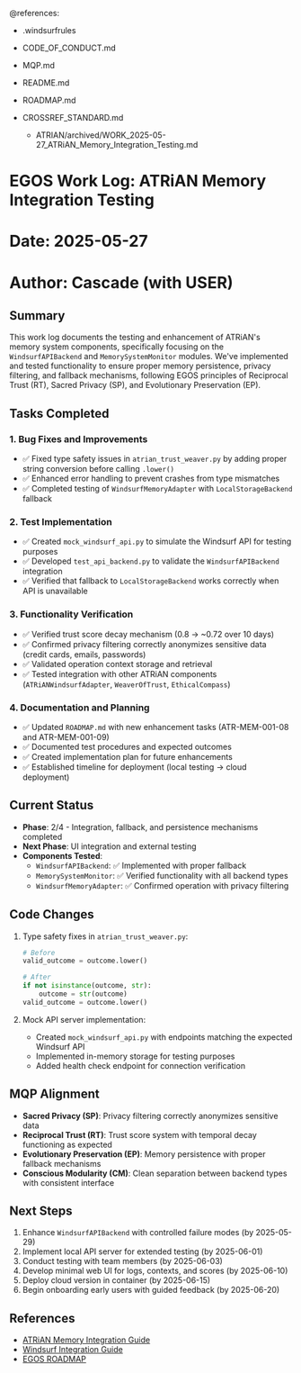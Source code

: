 @references:
- .windsurfrules
- CODE_OF_CONDUCT.md
- MQP.md
- README.md
- ROADMAP.md
- CROSSREF_STANDARD.md

  - ATRIAN/archived/WORK_2025-05-27_ATRiAN_Memory_Integration_Testing.md

# EGOS Work Log: ATRiAN Memory Integration Testing
# Date: 2025-05-27
# Author: Cascade (with USER)

## Summary
This work log documents the testing and enhancement of ATRiAN's memory system components, specifically focusing on the `WindsurfAPIBackend` and `MemorySystemMonitor` modules. We've implemented and tested functionality to ensure proper memory persistence, privacy filtering, and fallback mechanisms, following EGOS principles of Reciprocal Trust (RT), Sacred Privacy (SP), and Evolutionary Preservation (EP).

## Tasks Completed

### 1. Bug Fixes and Improvements
- ✅ Fixed type safety issues in `atrian_trust_weaver.py` by adding proper string conversion before calling `.lower()`
- ✅ Enhanced error handling to prevent crashes from type mismatches
- ✅ Completed testing of `WindsurfMemoryAdapter` with `LocalStorageBackend` fallback

### 2. Test Implementation
- ✅ Created `mock_windsurf_api.py` to simulate the Windsurf API for testing purposes
- ✅ Developed `test_api_backend.py` to validate the `WindsurfAPIBackend` integration
- ✅ Verified that fallback to `LocalStorageBackend` works correctly when API is unavailable

### 3. Functionality Verification
- ✅ Verified trust score decay mechanism (0.8 → ~0.72 over 10 days)
- ✅ Confirmed privacy filtering correctly anonymizes sensitive data (credit cards, emails, passwords)
- ✅ Validated operation context storage and retrieval
- ✅ Tested integration with other ATRiAN components (`ATRiANWindsurfAdapter`, `WeaverOfTrust`, `EthicalCompass`)

### 4. Documentation and Planning
- ✅ Updated `ROADMAP.md` with new enhancement tasks (ATR-MEM-001-08 and ATR-MEM-001-09)
- ✅ Documented test procedures and expected outcomes
- ✅ Created implementation plan for future enhancements
- ✅ Established timeline for deployment (local testing → cloud deployment)

## Current Status
- **Phase**: 2/4 - Integration, fallback, and persistence mechanisms completed
- **Next Phase**: UI integration and external testing
- **Components Tested**: 
  - `WindsurfAPIBackend`: ✅ Implemented with proper fallback
  - `MemorySystemMonitor`: ✅ Verified functionality with all backend types
  - `WindsurfMemoryAdapter`: ✅ Confirmed operation with privacy filtering

## Code Changes
1. Type safety fixes in `atrian_trust_weaver.py`:
   ```python
   # Before
   valid_outcome = outcome.lower()
   
   # After
   if not isinstance(outcome, str):
       outcome = str(outcome)
   valid_outcome = outcome.lower()
   ```

2. Mock API server implementation:
   - Created `mock_windsurf_api.py` with endpoints matching the expected Windsurf API
   - Implemented in-memory storage for testing purposes
   - Added health check endpoint for connection verification

## MQP Alignment
- **Sacred Privacy (SP)**: Privacy filtering correctly anonymizes sensitive data
- **Reciprocal Trust (RT)**: Trust score system with temporal decay functioning as expected
- **Evolutionary Preservation (EP)**: Memory persistence with proper fallback mechanisms
- **Conscious Modularity (CM)**: Clean separation between backend types with consistent interface

## Next Steps
1. Enhance `WindsurfAPIBackend` with controlled failure modes (by 2025-05-29)
2. Implement local API server for extended testing (by 2025-06-01)
3. Conduct testing with team members (by 2025-06-03)
4. Develop minimal web UI for logs, contexts, and scores (by 2025-06-10)
5. Deploy cloud version in container (by 2025-06-15)
6. Begin onboarding early users with guided feedback (by 2025-06-20)

## References
- [ATRiAN Memory Integration Guide](C:\EGOS\ATRiAN\docs\memory_integration_guide.md)
- [Windsurf Integration Guide](C:\EGOS\ATRiAN\docs\windsurf_integration_guide.md)
- [EGOS ROADMAP](C:\EGOS\ROADMAP.md)